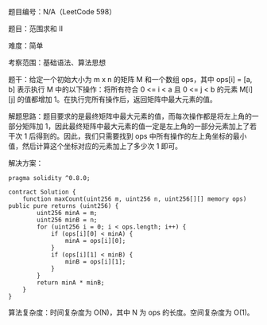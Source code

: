 题目编号：N/A（LeetCode 598）

题目：范围求和 II

难度：简单

考察范围：基础语法、算法思想

题干：给定一个初始大小为 m x n 的矩阵 M 和一个数组 ops，其中 ops[i] = [a, b] 表示执行 M 中的以下操作：将所有符合 0 <= i < a 且 0 <= j < b 的元素 M[i][j] 的值都增加 1。在执行完所有操作后，返回矩阵中最大元素的值。

解题思路：题目要求的是最终矩阵中最大元素的值，而每次操作都是将左上角的一部分矩阵加 1，因此最终矩阵中最大元素的值一定是左上角的一部分元素加上了若干次 1 后得到的。因此，我们只需要找到 ops 中所有操作的左上角坐标的最小值，然后计算这个坐标对应的元素加上了多少次 1 即可。

解决方案：

```solidity
pragma solidity ^0.8.0;

contract Solution {
    function maxCount(uint256 m, uint256 n, uint256[][] memory ops) public pure returns (uint256) {
        uint256 minA = m;
        uint256 minB = n;
        for (uint256 i = 0; i < ops.length; i++) {
            if (ops[i][0] < minA) {
                minA = ops[i][0];
            }
            if (ops[i][1] < minB) {
                minB = ops[i][1];
            }
        }
        return minA * minB;
    }
}
```

算法复杂度：时间复杂度为 O(N)，其中 N 为 ops 的长度。空间复杂度为 O(1)。